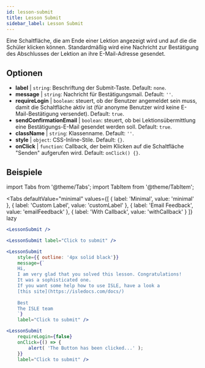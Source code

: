 ```yaml
---
id: lesson-submit 
title: Lesson Submit
sidebar_label: Lesson Submit
---
```


Eine Schaltfläche, die am Ende einer Lektion angezeigt wird und auf die die Schüler klicken können. Standardmäßig wird eine Nachricht zur Bestätigung des Abschlusses der Lektion an ihre E-Mail-Adresse gesendet.

## Optionen

* __label__ | `string`: Beschriftung der Submit-Taste. Default: `none`.
* __message__ | `string`: Nachricht für Bestätigungsmail. Default: `''`.
* __requireLogin__ | `boolean`: steuert, ob der Benutzer angemeldet sein muss, damit die Schaltfläche aktiv ist (für anonyme Benutzer wird keine E-Mail-Bestätigung versendet). Default: `true`.
* __sendConfirmationEmail__ | `boolean`: steuert, ob bei Lektionsübermittlung eine Bestätigungs-E-Mail gesendet werden soll. Default: `true`.
* __className__ | `string`: Klassenname. Default: `''`.
* __style__ | `object`: CSS-Inline-Stile. Default: `{}`.
* __onClick__ | `function`: Callback, der beim Klicken auf die Schaltfläche "Senden" aufgerufen wird. Default: `onClick() {}`.


## Beispiele

import Tabs from '@theme/Tabs';
import TabItem from '@theme/TabItem';

<Tabs
    defaultValue="minimal"
    values={[
        { label: 'Minimal', value: 'minimal' },
        { label: 'Custom Label', value: 'customLabel' },
        { label: 'Email Feedback', value: 'emailFeedback' },
        { label: 'With Callback', value: 'withCallback' }
    ]}
    lazy
>
<TabItem value="minimal">

```jsx live
<LessonSubmit />
```

</TabItem>

<TabItem value="customLabel">

```jsx live
<LessonSubmit label="Click to submit" />
```

</TabItem>

<TabItem value="withEmail">

```jsx live
<LessonSubmit 
    style={{ outline: '4px solid black'}}
    message={`
    Hi,
    I am very glad that you solved this lesson. Congratulations! 
    It was a sophisticated one.
    If you want some help how to use ISLE, have a look a 
    [this site](https://isledocs.com/docs/)
    
    Best
    The ISLE team
    `}
    label="Click to submit" />
```
</TabItem>

<TabItem value="withCallback">

```jsx live
<LessonSubmit 
    requireLogin={false}
    onClick={() => {
        alert( 'The Button has been clicked...' );
    }}
    label="Click to submit" />
```
</TabItem>

</Tabs>
